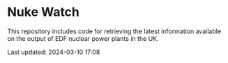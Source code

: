 # Nuke Watch

This repository includes code for retrieving the latest information available on the output of EDF nuclear power plants in the UK.

Last updated: 2024-03-10 17:08